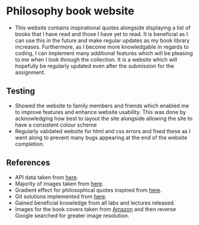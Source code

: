 # Philosophy book website
- This website contains inspirational quotes alongside displaying a list of books that I have read and those I have yet to read. It is beneficial as I can use this in the future and make regular updates as my book library increases. Furthermore, as I become more knowledgable in regards to coding, I can implement many additional features which will be pleasing to me when I look through the collection. It is a website which will hopefully be regularly updated even after the submission for the assignment.
## Testing 
- Showed the website to family members and friends which enabled me to improve features and enhance website usability. This was done by acknowledging how best to layout the site alongside allowing the site to have a consistent colour scheme
- Regularly validated website for html and css errors and fixed these as I went along to prevent many bugs appearing at the end of the website completion.
## References
- API data taken from [here](https://philosophy-quotes-api.glitch.me/quotes).
- Majority of images taken from [here](https://unsplash.com/).
- Gradient effect for philosophical quotes inspired from [here](https://www.youtube.com/watch?v=dhLcyBCJ0r4).
- Git solutions implemented from [here](https://www.atlassian.com/git/tutorials/using-branches).
- Gained beneficial knowledge from all labs and lectures released.
- Images for the book covers taken from [Amazon](https://www.amazon.co.uk/) and then reverse Google searched for greater image resolution.